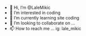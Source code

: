 - 👋 Hi, I’m @LaleMikic
- 👀 I’m interested in coding
- 🌱 I’m currently learning site coding
- 💞️ I’m looking to collaborate on ...
- 📫 How to reach me ... ig: lale_mikic

<!---
LaleMikic/LaleMikic is a ✨ special ✨ repository because its `README.md` (this file) appears on your GitHub profile.
You can click the Preview link to take a look at your changes.
--->
